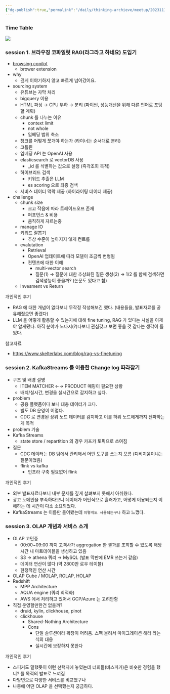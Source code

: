 ```yaml
---
{"dg-publish":true,"permalink":"/daily/thinking-archieve/meetup/20231115-meetup-3rd/"}
---
```



### Time Table


![](https://i.imgur.com/ZkuL7cM.png)


### session 1. 브라우징 코파일럿 RAG(라그라고 하네요) 도입기


- [browsing copilot](https://getliner.com/ko)
    - brower extension
- why
    - 깊게 이야기하지 않고 빠르게 넘어갔어요.
- sourcing system
    - 유튜브는 자막 처리
    - bigquery 이용
    - HTML 파싱 → CPU 부하 → 분리 (파이썬, 성능개선을 위해 다른 언어로 포팅할 계획)
    - chunk 를 나누는 이유
        - context limit
        - not whole
        - 임베딩 범위 축소
    - 청크를 어떻게 쪼개야 하는가 (라이너는 순서대로 분리)
    - 코틀린
    - 임베딩 API 는 OpenAI 사용
    - elasticsearch 로 vectorDB 사용
        - \_id 를 식별하는 값으로 설정 (즉각조회 목적)
    - 하이브리드 검색
        - 키워드 추출은 LLM
        - es scoring 으로 최종 검색
    - 서비스 데이터 맥락 제공 (하이라이팅 데이터 제공)
- challenge
    - chunk size
        - 크고 작음에 따라 트레이드오프 존재
        - 퍼포먼스 & 비용
        - 큼직하게 자르는중
    - manage IO
    - 키워드 잘뽑기
        - 추상 수준이 높아지지 않게 컨트롤
    - evalutation
        - Retrieval
        - OpenAI 업데이트에 따라 모델이 조금씩 변형됨
        - 컨텐츠에 대한 이해
            - multi-vector search
            - 질문(1) → 질문에 대한 추상화된 질문 생성(2) → 1/2 를 함께 검색하면 검색성능이 좋을까? (논문도 있다고 함)
    - Invesment vs Return

개인적인 후기
- RAG 에 대한 개념이 없다보니 무작정 작성해보긴 했다. (내용들을, 발표자료를 공유해줬으면 좋겠다)
- LLM 을 어떻게 활용할 수 있는지에 대해 fine tuning, RAG 가 있다는 사실을 이제야 알게됐다. 아직 분야가 노다지(?)다보니 관심갖고 보면 좋을 것 같다는 생각이 들었다.

참고자료
- https://www.skelterlabs.com/blog/rag-vs-finetuning


### session 2. KafkaStreams 를 이용한 Change log 따라잡기


- 구조 및 배경 설명
    - ITEM MATCHER ←→ PRODUCT 매핑이 필요한 상황
    - 배치/실시간, 변경을 실시간으로 감지하고 싶다.
- problem
    - 공용 플랫폼이다 보니 대충 데이터가 크다.
    - 별도 DB 운영이 어렵다.
    - CDC 로 변경된 상위 노드 데이터를 감지하고 이를 하위 노드에게까지 전파하는게 목적
- problem 기술
- Kafka Streams
    - state store / repartition 의 경우 카프카 토픽으로 쓰여짐
- 질문
    - CDC 데이터는 DB 팀에서 관리해서 어떤 도구를 쓰는지 모름 (디비지움이냐는 질문이었음)
    - flink vs kafka
        - 인프라 구축 필요없어 flink

개인적인 후기
- 외부 발표자료다보니 내부 문제를 깊게 살펴보지 못해서 아쉬웠다.
- 광고 도메인을 부족하다보니 데이터가 어떤식으로 흘러가고, 어떻게 이용되는지 이해하는 데 시간이 다소 소요되었다.
- KafkaStreams 는 이름만 들어봤는데 `이렇게도 사용되는구나` 하고 느꼈다.

### session 3. OLAP 개념과 서비스 소개


- OLAP 고민중
    - 00:00~09:00 까지 고객사가 aggregation 한 결과를 조회할 수 있도록 해당 시간 내 마트테이블을 생성하고 있음
    - S3 → athena 쿼리 → MySQL (발표 막판에 EMR 쓰는거 같음)
    - 데이터 연산이 많다 (약 2800만 로우 테이블)
    - 한정적인 연산 시간
- OLAP Cube / MOLAP, ROLAP, HOLAP
- Redshift
    - MPP Architecture
    - AQUA engine (쿼리 최적화)
    - AWS 에서 처리하고 있어서 GCP/Azure 는 고려안함
- 직접 운영할만한건 없을까?
    - druid, kylin, clickhouse, pinot
    - clickhouse
        - Shared-Nothing Architecture
        - Cons
            - 단일 솔루션이라 확장이 어려움. 스펙 올려서 마이그레이션 해라 라는 식의 대응
            - 실시간에 보장하지 못한다

개인적인 후기
  - 스피커도 말했듯이 이런 선택지에 놓였는데 너희들(비스피커)은 비슷한 경험을 했니? 를 목적의 발표로 느껴짐
  - 다방면으로 다양한 서비스를 비교했구나
  - 나중에 어떤 OLAP 을 선택했는지 궁금하다.
